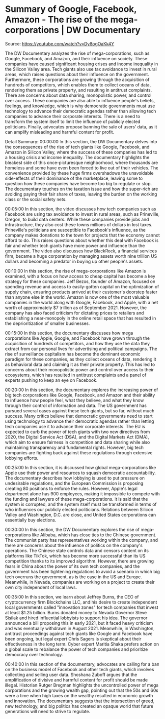 # Summary of Google, Facebook, Amazon - The rise of the mega-corporations | DW Documentary

Source: https://youtube.com/watch?v=Dy8ogOaKk4Y

The DW Documentary analyzes the rise of mega-corporations, such as Google, Facebook, and Amazon, and their influence on society. These companies have caused significant housing crises and income inequality in the Silicon Valley area. Tech giants also use tax avoidance to invest in rural areas, which raises questions about their influence on the government. Furthermore, these corporations are growing through the acquisition of hundreds of competitors, which enables them to collect oceans of data, rendering them as private property, and resulting in antitrust complaints. There are concerns about data sharing, monopolistic power, and control over access. These companies are also able to influence people's beliefs, feelings, and knowledge, which is why democratic governments must use technology to advance their democratic agendas rather than allowing tech companies to advance their corporate interests. There is a need to transform the system itself to limit the influence of publicly elected politicians. Finally, advocates propose banning the sale of users' data, as it can amplify misleading and harmful content for profit.

Detail Summary: 
00:00:00
In this section, the DW Documentary delves into the consequences of the rise of tech giants like Google, Facebook, and Amazon in Silicon Valley, where the success of these companies has led to a housing crisis and income inequality. The documentary highlights the bleakest side of this once-picturesque neighborhood, where thousands are homeless and some have even been forced to live out of their vehicles. The convenience provided by these huge firms overshadows the unavoidable side-effects of their dominance of the marketplace, leaving some to question how these companies have become too big to regulate or stop. The documentary touches on the taxation issue and how the super-rich are avoiding paying their fair share of taxes, leaving the burden on the working class or the social safety nets.

00:05:00
In this section, the video discusses how tech companies such as Facebook are using tax avoidance to invest in rural areas, such as Prineville, Oregon, to build data centers. While these companies provide jobs and infrastructure, they also cost these towns millions of dollars in lost taxes. Prineville's politicians are susceptible to Facebook's influence, as the company makes donations to the town for projects that the economy cannot afford to do. This raises questions about whether this deal with Facebook is fair and whether tech giants have more power and influence than the government. The video also discusses how BlackRock, a financial services firm, became a huge corporation by managing assets worth nine trillion US dollars and becoming a predator in buying up other people's assets.

00:10:00
In this section, the rise of mega-corporations like Amazon is examined, with a focus on how access to cheap capital has become a key strategy for these companies. Jeff Bezos, founder of Amazon, focused on spending revenue and access to easily-gotten capital on the optimization of supply chain, ensuring products arrived at their customer's doorstep faster than anyone else in the world. Amazon is now one of the most valuable companies in the world along with Google, Facebook, and Apple, with a net worth of approximately $7 trillion as of September 2021. However, the company has also faced criticism for dictating prices to retailers and establishing a near-monopoly in the online retail space that has resulted in the deprioritization of smaller businesses.

00:15:00
In this section, the documentary discusses how mega corporations like Apple, Google, and Facebook have grown through the acquisition of hundreds of competitors, and how they use the data they extract from our personal lives for advertising and political campaigns. The rise of surveillance capitalism has become the dominant economic paradigm for these companies, as they collect oceans of data, rendering it as behavioral data and claiming it as their private property. This has led to concerns about their monopolistic power and control over access to their ecosystems, which has resulted in antitrust complaints and a panel of experts pushing to keep an eye on Facebook.

00:20:00
In this section, the documentary explores the increasing power of big tech corporations like Google, Facebook, and Amazon and their ability to influence how people feel, what they believe, and what they know through their control of information and data. The US government has pursued several cases against these tech giants, but so far, without much success. Many critics believe that democratic governments need to start using technology to advance their democratic agendas rather than letting tech companies use it to advance their corporate interests. The EU is expected to curb the power of tech giants with two new directives from 2020, the Digital Service Act (DSA), and the Digital Markets Act (DMA), which aim to ensure fairness in competition and data sharing while also maintaining transparency and fundamental rights. However, big tech companies are fighting back against these regulations through extensive lobbying efforts.

00:25:00
In this section, it is discussed how global mega-corporations like Apple use their power and resources to squash democratic accountability. The documentary describes how lobbying is used to put pressure on undesirable regulations, and the European Commission is proposing creating 80 positions to enforce the rules. However, Apple's legal department alone has 900 employees, making it impossible to compete with the funding and lawyers of these mega-corporations. It is said that the system is corrupted, and the system itself must be transformed in terms of who influences our publicly elected politicians. Relations between Silicon Valley and Washington, D.C. are close, and United States corporations can essentially buy elections.

00:30:00
In this section, the DW Documentary explores the rise of mega-corporations like Alibaba, which has close ties to the Chinese government. The communist party has representatives working within the company, and there are concerns about the influence of politics on the company's operations. The Chinese state controls data and censors content on its platforms like TikTok, which has become more successful than its US competition thanks to its improved algorithm. However, there are growing fears in China about the power of its own tech companies, and the government has been tightening regulations to avoid a scenario in which big tech overruns the government, as is the case in the US and Europe. Meanwhile, in Nevada, companies are working on a project to create their own city independent of local laws.

00:35:00
In this section, we learn about Jeffrey Burns, the CEO of cryptocurrency firm Blockchains LLC, and his desire to create independent local governments called "innovation zones" for tech companies that invest at least $1.25 billion. Burns donated money to Nevada Governor Steve Sisilak and hired influential lobbyists to support his idea. The governor announced a bill proposing this in early 2021, but it faced heavy criticism and was eventually withdrawn in August 2021. Meanwhile, in Washington, antitrust proceedings against tech giants like Google and Facebook have been ongoing, but legal expert Chris Sagers is skeptical about their effectiveness in the long term. Cyber expert Maritia Shaka prefers action on a global scale to rebalance the power of tech companies and prioritize democracy over technology.

00:40:00
In this section of the documentary, advocates are calling for a ban on the business model of Facebook and other tech giants, which involves collecting and selling user data. Shoshana Zuboff argues that the amplification of divisive and harmful content for profit should be made illegal. Historian Rutger Bregman highlights the uncontrolled power of mega corporations and the growing wealth gap, pointing out that the 50s and 60s were a time when high taxes on the wealthy resulted in economic growth and innovation. The documentary suggests that the intersection of greed, new technology, and big politics has created an opaque world that future generations will need to strive to regulate.

